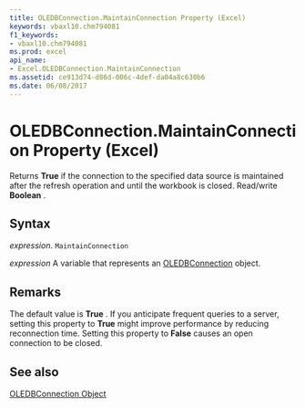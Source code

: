 ```yaml
---
title: OLEDBConnection.MaintainConnection Property (Excel)
keywords: vbaxl10.chm794081
f1_keywords:
- vbaxl10.chm794081
ms.prod: excel
api_name:
- Excel.OLEDBConnection.MaintainConnection
ms.assetid: ce913d74-d86d-006c-4def-da04a8c630b6
ms.date: 06/08/2017
---
```



# OLEDBConnection.MaintainConnection Property (Excel)

Returns  **True** if the connection to the specified data source is maintained after the refresh operation and until the workbook is closed. Read/write **Boolean** .


## Syntax

 _expression_. `MaintainConnection`

 _expression_ A variable that represents an [OLEDBConnection](./Excel.OLEDBConnection.md) object.


## Remarks

The default value is  **True** . If you anticipate frequent queries to a server, setting this property to **True** might improve performance by reducing reconnection time. Setting this property to **False** causes an open connection to be closed.


## See also


[OLEDBConnection Object](Excel.OLEDBConnection.md)

